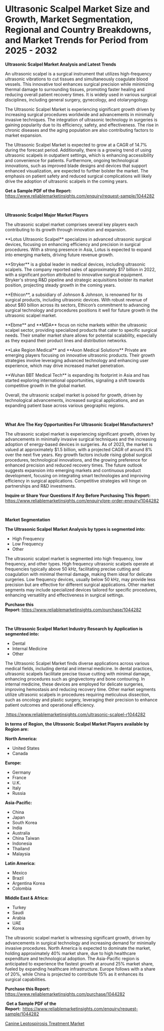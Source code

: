 <p><h1>Ultrasonic Scalpel Market Size and Growth, Market Segmentation, Regional and Country Breakdowns, and Market Trends for Period from 2025 -  2032</h1></p><p><strong>Ultrasonic Scalpel Market Analysis and Latest Trends</strong></p>
<p><p>An ultrasonic scalpel is a surgical instrument that utilizes high-frequency ultrasonic vibrations to cut tissues and simultaneously coagulate blood vessels. This innovative tool enhances surgical precision while minimizing thermal damage to surrounding tissues, promoting faster healing and reducing overall patient recovery times. It is widely used in various surgical disciplines, including general surgery, gynecology, and otolaryngology.</p><p>The Ultrasonic Scalpel Market is experiencing significant growth driven by increasing surgical procedures worldwide and advancements in minimally invasive techniques. The integration of ultrasonic technology in surgeries is gaining popularity due to its efficiency, safety, and effectiveness. The rise in chronic diseases and the aging population are also contributing factors to market expansion.</p><p>The Ultrasonic Scalpel Market is expected to grow at a CAGR of 14.7% during the forecast period. Additionally, there is a growing trend of using ultrasonic scalpels in outpatient settings, which is enhancing accessibility and convenience for patients. Furthermore, ongoing technological innovations, such as improved blade designs and devices that support enhanced visualization, are expected to further bolster the market. The emphasis on patient safety and reduced surgical complications will likely drive the adoption of ultrasonic scalpels in the coming years.</p></p>
<p><strong>Get a Sample PDF of the Report:&nbsp;</strong> <a href="https://www.reliablemarketinsights.com/enquiry/request-sample/1044282?utm_campaign=3024&utm_medium=2&utm_source=Github&utm_content=ia&utm_term=05032025&utm_id=ultrasonic-scalpel">https://www.reliablemarketinsights.com/enquiry/request-sample/1044282</a></p>
<p>&nbsp;</p>
<p><strong>Ultrasonic Scalpel Major Market Players</strong></p>
<p><p>The ultrasonic scalpel market comprises several key players each contributing to its growth through innovation and expansion. </p><p>**Lotus Ultrasonic Scalpel** specializes in advanced ultrasonic surgical devices, focusing on enhancing efficiency and precision in surgical procedures. With a strong presence in Asia, Lotus is expected to expand into emerging markets, driving future revenue growth.</p><p>**Stryker** is a global leader in medical devices, including ultrasonic scalpels. The company reported sales of approximately $17 billion in 2022, with a significant portion attributed to innovative surgical equipment. Stryker's strong R&D pipeline and strategic acquisitions bolster its market position, projecting steady growth in the coming years.</p><p>**Ethicon**, a subsidiary of Johnson & Johnson, is renowned for its surgical products, including ultrasonic devices. With robust revenue of about $80 billion across its sectors, Ethicon’s commitment to advancing surgical technology and procedures positions it well for future growth in the ultrasonic scalpel market.</p><p>**Ebme** and **MDA** focus on niche markets within the ultrasonic scalpel sector, providing specialized products that cater to specific surgical needs. Their smaller market share allows for potential scalability, especially as they expand their product lines and distribution networks.</p><p>**Lake Region Medical** and **Axon Medical Solutions** Private are emerging players focusing on innovative ultrasonic products. Their growth strategies involve leveraging advanced technology and enhancing user experience, which may drive increased market penetration.</p><p>**Wuhan BBT Medical Tech** is expanding its footprint in Asia and has started exploring international opportunities, signaling a shift towards competitive growth in the global market.</p><p>Overall, the ultrasonic scalpel market is poised for growth, driven by technological advancements, increased surgical applications, and an expanding patient base across various geographic regions.</p></p>
<p>&nbsp;</p>
<p><strong>What Are The Key Opportunities For Ultrasonic Scalpel Manufacturers?</strong></p>
<p><p>The ultrasonic scalpel market is experiencing significant growth, driven by advancements in minimally invasive surgical techniques and the increasing adoption of energy-based devices in surgeries. As of 2023, the market is valued at approximately $1.5 billion, with a projected CAGR of around 8% over the next five years. Key growth factors include rising global surgical procedures, technological innovations, and the growing preference for enhanced precision and reduced recovery times. The future outlook suggests expansion into emerging markets and continuous product development, focusing on integrating smart technologies and improving efficiency in surgical applications. Competitive strategies will hinge on partnerships and R&D investments.</p></p>
<p><strong>Inquire or Share Your Questions If Any Before Purchasing This Report:</strong> <a href="https://www.reliablemarketinsights.com/enquiry/pre-order-enquiry/1044282?utm_campaign=3024&utm_medium=2&utm_source=Github&utm_content=ia&utm_term=05032025&utm_id=ultrasonic-scalpel">https://www.reliablemarketinsights.com/enquiry/pre-order-enquiry/1044282</a></p>
<p>&nbsp;</p>
<p><strong>Market Segmentation</strong></p>
<p><strong>The Ultrasonic Scalpel Market Analysis by types is segmented into:</strong></p>
<p><ul><li>High Frequency</li><li>Low Frequency</li><li>Other</li></ul></p>
<p><p>The ultrasonic scalpel market is segmented into high frequency, low frequency, and other types. High frequency ultrasonic scalpels operate at frequencies typically above 50 kHz, facilitating precise cutting and coagulation with minimal thermal damage, making them ideal for delicate surgeries. Low frequency devices, usually below 50 kHz, may provide less precision but are effective for different surgical applications. Other market segments may include specialized devices tailored for specific procedures, enhancing versatility and effectiveness in surgical settings.</p></p>
<p><strong>Purchase this Report:&nbsp;</strong><a href="https://www.reliablemarketinsights.com/purchase/1044282?utm_campaign=3024&utm_medium=2&utm_source=Github&utm_content=ia&utm_term=05032025&utm_id=ultrasonic-scalpel">https://www.reliablemarketinsights.com/purchase/1044282</a></p>
<p>&nbsp;</p>
<p><strong>The Ultrasonic Scalpel Market Industry Research by Application is segmented into:</strong></p>
<p><ul><li>Dental</li><li>Internal Medicine</li><li>Other</li></ul></p>
<p><p>The Ultrasonic Scalpel Market finds diverse applications across various medical fields, including dental and internal medicine. In dental practices, ultrasonic scalpels facilitate precise tissue cutting with minimal damage, enhancing procedures such as gingivectomy and bone contouring. In internal medicine, these devices are employed for delicate surgeries, improving hemostasis and reducing recovery time. Other market segments utilize ultrasonic scalpels in procedures requiring meticulous dissection, such as oncology and plastic surgery, leveraging their precision to enhance patient outcomes and operational efficiency.</p></p>
<p><a href="https://www.reliablemarketinsights.com/ultrasonic-scalpel-r1044282?utm_campaign=3024&utm_medium=2&utm_source=Github&utm_content=ia&utm_term=05032025&utm_id=ultrasonic-scalpel">&nbsp;https://www.reliablemarketinsights.com/ultrasonic-scalpel-r1044282</a></p>
<p><strong>In terms of Region, the Ultrasonic Scalpel Market Players available by Region are:</strong></p>
<p>
    <p> <strong> North America: </strong>
        <ul>
            <li>United States</li>
            <li>Canada</li>
        </ul>
        </p> 
    <p> <strong> Europe: </strong>
        <ul>
            <li>Germany</li>
            <li>France</li>
            <li>U.K.</li>
            <li>Italy</li>
            <li>Russia</li>
        </ul>
        </p> 
    <p> <strong> Asia-Pacific: </strong>
        <ul>
            <li>China</li>
            <li>Japan</li>
            <li>South Korea</li>
            <li>India</li>
            <li>Australia</li>
            <li>China Taiwan</li>
            <li>Indonesia</li>
            <li>Thailand</li>
            <li>Malaysia</li>
        </ul>
        </p> 
    <p> <strong> Latin America: </strong>
        <ul>
            <li>Mexico</li>
            <li>Brazil</li>
            <li>Argentina Korea</li>
            <li>Colombia</li>
        </ul>
        </p> 
    <p> <strong> Middle East & Africa: </strong>
        <ul>
            <li>Turkey</li>
            <li>Saudi</li>
            <li>Arabia</li>
            <li>UAE</li>
            <li>Korea</li>
        </ul>
    </p>
    </p>
<p><p>The ultrasonic scalpel market is witnessing significant growth, driven by advancements in surgical technology and increasing demand for minimally invasive procedures. North America is expected to dominate the market, holding approximately 40% market share, due to high healthcare expenditure and technological adoption. The Asia-Pacific region is anticipated to experience the fastest growth at around 25% market share, fueled by expanding healthcare infrastructure. Europe follows with a share of 20%, while China is projected to contribute 15% as it enhances its surgical capabilities.</p></p>
<p><strong>Purchase this Report: </strong><a href="https://www.reliablemarketinsights.com/purchase/1044282?utm_campaign=3024&utm_medium=2&utm_source=Github&utm_content=ia&utm_term=05032025&utm_id=ultrasonic-scalpel">https://www.reliablemarketinsights.com/purchase/1044282</a></p>
<p>&nbsp;<strong>Get a Sample PDF of the Report:&nbsp;&nbsp;</strong><a href="https://www.reliablemarketinsights.com/enquiry/request-sample/1044282?utm_campaign=3024&utm_medium=2&utm_source=Github&utm_content=ia&utm_term=05032025&utm_id=ultrasonic-scalpel">https://www.reliablemarketinsights.com/enquiry/request-sample/1044282</a></p>
<p><strong></strong></p>
<p><p><a href="https://github.com/amoakuolaopa/Market-Research-Report-List-1/blob/main/canine-leptospirosis-treatment-market.md?utm_campaign=3024&utm_medium=2&utm_source=Github&utm_content=ia&utm_term=05032025&utm_id=ultrasonic-scalpel">Canine Leptospirosis Treatment Market</a></p></p>